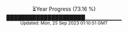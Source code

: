<p align="center">
⏳Year Progress (73.16 %) <br>
█████████████████████▁▁▁▁▁▁▁▁▁ <br>
<sub>Updated: Mon, 25 Sep 2023 01:10:51 GMT</sub>
</p>

